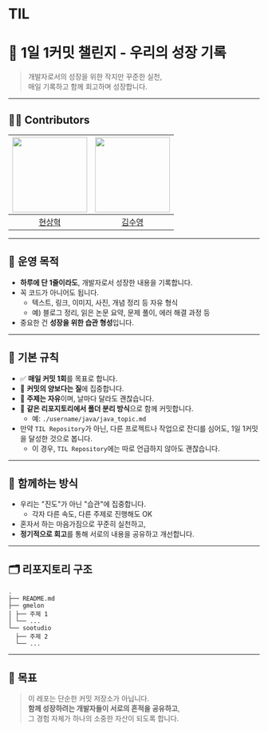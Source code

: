 # TIL

# 🌱 1일 1커밋 챌린지 - 우리의 성장 기록

> 개발자로서의 성장을 위한 작지만 꾸준한 실천,  
> 매일 기록하고 함께 회고하며 성장합니다.

---

## 👨‍💻 Contributors
| [<img src="https://github.com/gmelon.png" width="150px">](https://github.com/gmelon) | [<img src="https://github.com/sootudio.png" width="150px">](https://github.com/sootudio)  |
|:---:|:---:|
|  [현상혁](https://github.com/gmelon) |  [김수영](https://github.com/sootudio) |

---

## 📌 운영 목적

- **하루에 단 1줄이라도**, 개발자로서 성장한 내용을 기록합니다.
- 꼭 코드가 아니어도 됩니다.
  - 텍스트, 링크, 이미지, 사진, 개념 정리 등 자유 형식
  - 예) 블로그 정리, 읽은 논문 요약, 문제 풀이, 에러 해결 과정 등
- 중요한 건 **성장을 위한 습관 형성**입니다.

---

## 🔖 기본 규칙

- ✅ **매일 커밋 1회**를 목표로 합니다.  
- 🔢 **커밋의 양보다는 질**에 집중합니다.
- 🧠 **주제는 자유**이며, 날마다 달라도 괜찮습니다.
- 🙌 **같은 리포지토리에서 폴더 분리 방식**으로 함께 커밋합니다.
  - 예: `./username/java/java_topic.md`
- 만약 `TIL Repository`가 아닌, 다른 프로젝트나 작업으로 잔디를 심어도, 1일 1커밋을 달성한 것으로 봅니다.
  - 이 경우, `TIL Repository`에는 따로 언급하지 않아도 괜찮습니다.

---

## 🤝 함께하는 방식

- 우리는 "진도"가 아닌 "습관"에 집중합니다.
  - 각자 다른 속도, 다른 주제로 진행해도 OK
- 혼자서 하는 마음가짐으로 꾸준히 실천하고,
- **정기적으로 회고**를 통해 서로의 내용을 공유하고 개선합니다.

---

## 🗂️ 리포지토리 구조
```
.
├── README.md
├── gmelon
│ ├── 주제 1
│ └── ...
└── sootudio
  ├── 주제 2
  └── ...

```

---

## 🧭 목표

> 이 레포는 단순한 커밋 저장소가 아닙니다.  
> **함께 성장하려는 개발자들이 서로의 흔적을 공유하고**,  
> 그 경험 자체가 하나의 소중한 자산이 되도록 합니다.

